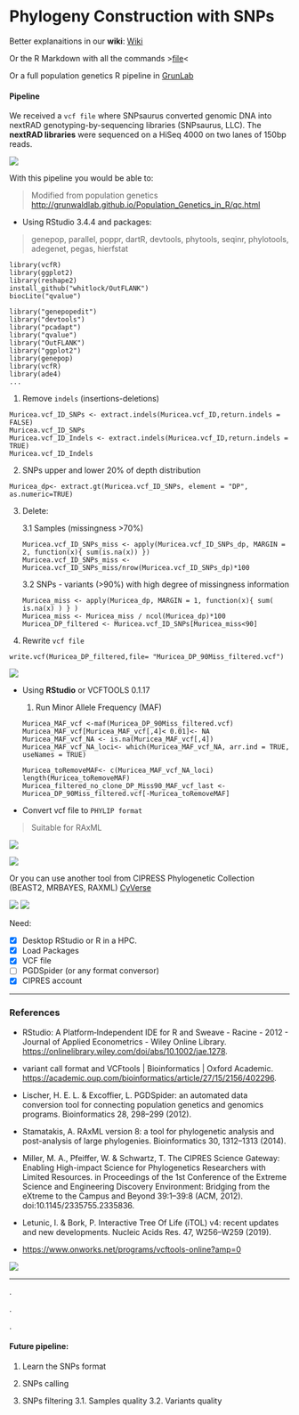 # Phylogeny Construction with SNPs 

Better explanaitions in our **wiki**:
[Wiki](https://github.com/DianaCarolinaVergara/SNPs_pipeline/wiki)

Or the R Markdown with all the commands >[file](github.com/DianaCarolinaVergara/SNPs_pipeline/blob/master/Muricea_combined_aligned_to_reference_PIPELINE.Rmd)<


Or a full population genetics R pipeline in [GrunLab](http://grunwaldlab.github.io/Population_Genetics_in_R/qc.html)

#### Pipeline

We received a `vcf file` where SNPsaurus converted genomic DNA into nextRAD genotyping-by-sequencing libraries (SNPsaurus, LLC).
The **nextRAD libraries** were sequenced on a HiSeq 4000 on two lanes of 150bp reads.

![](https://www.rbcbioscienceusa.com/wp-content/uploads/2019/03/SNP-961x480.png)

With this pipeline you would be able to: 

> Modified from population genetics http://grunwaldlab.github.io/Population_Genetics_in_R/qc.html

* Using RStudio 3.4.4 and packages: 

> genepop, parallel, poppr, dartR, devtools, phytools, seqinr, phylotools, adegenet, pegas, hierfstat

```
library(vcfR)
library(ggplot2)
library(reshape2)
install_github("whitlock/OutFLANK")
biocLite("qvalue")

library("genepopedit")
library("devtools")
library("pcadapt")
library("qvalue")
library("OutFLANK")
library("ggplot2")
library(genepop)
library(vcfR)
library(ade4)
...

```

   1. Remove `indels` (insertions-deletions)
   
   ```{r}
Muricea.vcf_ID_SNPs <- extract.indels(Muricea.vcf_ID,return.indels = FALSE)
Muricea.vcf_ID_SNPs  
Muricea.vcf_ID_Indels <- extract.indels(Muricea.vcf_ID,return.indels = TRUE)
Muricea.vcf_ID_Indels
```

   2. SNPs upper and lower 20% of depth distribution
   
   ```{r}
   Muricea_dp<- extract.gt(Muricea.vcf_ID_SNPs, element = "DP", as.numeric=TRUE)
   ```

   3. Delete: 

      3.1 Samples (missingness >70%)
      
      ```{r}
      Muricea.vcf_ID_SNPs_miss <- apply(Muricea.vcf_ID_SNPs_dp, MARGIN = 2, function(x){ sum(is.na(x)) })
      Muricea.vcf_ID_SNPs_miss <- Muricea.vcf_ID_SNPs_miss/nrow(Muricea.vcf_ID_SNPs_dp)*100
      ```

      3.2 SNPs - variants (>90%) with high degree of missingness information
      
      ```{r} 
      Muricea_miss <- apply(Muricea_dp, MARGIN = 1, function(x){ sum( is.na(x) ) } )
      Muricea_miss <- Muricea_miss / ncol(Muricea_dp)*100
      Muricea_DP_filtered <- Muricea.vcf_ID_SNPs[Muricea_miss<90]
      ```

   4. Rewrite `vcf file`
   
   ```{r} 
   write.vcf(Muricea_DP_filtered,file= "Muricea_DP_90Miss_filtered.vcf")
   ```

![](https://d33wubrfki0l68.cloudfront.net/62bcc8535a06077094ca3c29c383e37ad7334311/a263f/assets/img/logo.svg)

* Using **RStudio** or VCFTOOLS 0.1.17

   1. Run Minor Allele Frequency (MAF)
   
   ```{r} 
   Muricea_MAF_vcf <-maf(Muricea_DP_90Miss_filtered.vcf)
   Muricea_MAF_vcf[Muricea_MAF_vcf[,4]< 0.01]<- NA 
   Muricea_MAF_vcf_NA <- is.na(Muricea_MAF_vcf[,4])
   Muricea_MAF_vcf_NA_loci<- which(Muricea_MAF_vcf_NA, arr.ind = TRUE, useNames = TRUE)
   
   Muricea_toRemoveMAF<- c(Muricea_MAF_vcf_NA_loci)
   length(Muricea_toRemoveMAF)
   Muricea_filtered_no_clone_DP_Miss90_MAF_vcf_last <- Muricea_DP_90Miss_filtered.vcf[-Muricea_toRemoveMAF]
   ```

* Convert vcf file to `PHYLIP format`

> Suitable for RAxML

![](http://www.phylo.org/img/logo_cipres.gif)

![](https://cyverseuk.org/wp-content/uploads/2016/11/raxml_banner.png)

Or you can use another tool from CIPRESS Phylogenetic Collection (BEAST2, MRBAYES, RAXML) [CyVerse](https://cyverseuk.org/applications/cipress-phylogenetic-collection-beast-mrbayes-raxml/)

![](https://cyverseuk.org/wp-content/uploads/2016/11/beast2_banner.png) ![](https://cyverseuk.org/wp-content/uploads/2016/11/mrbayes_banner.png)

Need:

- [X] Desktop RStudio or R in a HPC. 
- [X] Load Packages 
- [X] VCF file 
- [ ] PGDSpider (or any format conversor)
- [X] CIPRES account 

__________________________________________________________


### References

*	RStudio: A Platform‐Independent IDE for R and Sweave - Racine - 2012 - Journal of Applied Econometrics - Wiley Online Library. https://onlinelibrary.wiley.com/doi/abs/10.1002/jae.1278.

*	variant call format and VCFtools | Bioinformatics | Oxford Academic. https://academic.oup.com/bioinformatics/article/27/15/2156/402296.

*	Lischer, H. E. L. & Excoffier, L. PGDSpider: an automated data conversion tool for connecting population genetics and genomics programs. Bioinformatics 28, 298–299 (2012).

*	Stamatakis, A. RAxML version 8: a tool for phylogenetic analysis and post-analysis of large phylogenies. Bioinformatics 30, 1312–1313 (2014).

*	Miller, M. A., Pfeiffer, W. & Schwartz, T. The CIPRES Science Gateway: Enabling High-impact Science for Phylogenetics Researchers with Limited Resources. in Proceedings of the 1st Conference of the Extreme Science and Engineering Discovery Environment: Bridging from the eXtreme to the Campus and Beyond 39:1–39:8 (ACM, 2012). doi:10.1145/2335755.2335836.

*	Letunic, I. & Bork, P. Interactive Tree Of Life (iTOL) v4: recent updates and new developments. Nucleic Acids Res. 47, W256–W259 (2019).

* https://www.onworks.net/programs/vcftools-online?amp=0


![](https://s3.amazonaws.com/user-media.venngage.com/434503-b8f72eedfbceddd1c2371f8f115ce244.png)
_______________________________________________

.

.

.


#### Future pipeline: 

1. Learn the SNPs format

2. SNPs calling

3. SNPs filtering
   3.1. Samples quality
   3.2. Variants quality

